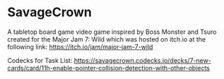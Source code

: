 # SavageCrown
A tabletop board game video game inspired by Boss Monster and Tsuro created for the Major Jam 7: Wild which was hosted on itch.io at the following link: https://itch.io/jam/major-jam-7-wild

Codecks for Task List: https://savagecrown.codecks.io/decks/7-new-cards/card/11h-enable-pointer-collision-detection-with-other-objects
